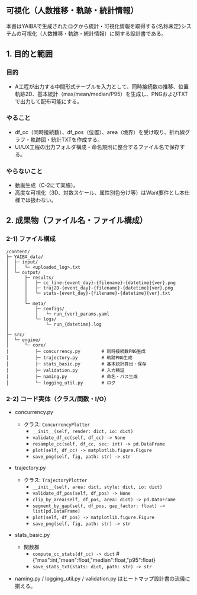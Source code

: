 ## 可視化（人数推移・軌跡・統計情報）
本書はYAIBAで生成されたログから統計・可視化情報を取得する{名称未定}システムの可視化（人数推移・軌跡・統計情報）に関する設計書である。

## 1. 目的と範囲
### 目的
- A工程が出力する中間形式テーブルを入力として、同時接続数の推移、位置軌跡2D、基本統計（max/mean/median/P95）を生成し、PNGおよびTXTで出力して配布可能にする。

### やること
- df_cc（同時接続数）、df_pos（位置）、area（境界）を受け取り、折れ線グラフ・軌跡図・統計TXTを作成する。
- UI/UX工程の出力フォルダ構成・命名規則に整合するファイル名で保存する。

### やらないこと
- 動画生成（C-2にて実施）。
- 高度な可視化（3D、対数スケール、属性別色分け等）はWant要件とし本仕様では扱わない。

## 2. 成果物（ファイル名・ファイル構成）
### 2-1) ファイル構成
```
/content/
├─ YAIBA_data/
│  ├─ input/
│  │   └─ <uploaded_log>.txt
│  └─ output/
│      ├─ results/
│      │   ├─ cc_line-{event_day}-{filename}-{datetime}{ver}.png
│      │   ├─ traj2D-{event_day}-{filename}-{datetime}{ver}.png
│      │   └─ stats-{event_day}-{filename}-{datetime}{ver}.txt
│      │
│      └─ meta/
│          ├─ configs/
│          │   └─ run_{ver}_params.yaml
│          └─ logs/
│              └─ run_{datetime}.log
│
├─ src/
│  └─ engine/
│      └─ core/
│          ├─ concurrency.py        # 同時接続数PNG生成
│          ├─ trajectory.py         # 軌跡PNG生成
│          ├─ stats_basic.py        # 基本統計算出・保存
│          ├─ validation.py         # 入力検証
│          ├─ naming.py             # 命名・パス生成
│          └─ logging_util.py       # ログ
```

### 2-2) コード実体（クラス/関数・I/O）
- concurrency.py
  - クラス: `ConcurrencyPlotter`
    - `__init__(self, render: dict, io: dict)`
    - `validate_df_cc(self, df_cc) -> None`
    - `resample_cc(self, df_cc, sec: int) -> pd.DataFrame`
    - `plot(self, df_cc) -> matplotlib.figure.Figure`
    - `save_png(self, fig, path: str) -> str`

- trajectory.py
  - クラス: `TrajectoryPlotter`
    - `__init__(self, area: dict, style: dict, io: dict)`
    - `validate_df_pos(self, df_pos) -> None`
    - `clip_by_area(self, df_pos, area: dict) -> pd.DataFrame`
    - `segment_by_gap(self, df_pos, gap_factor: float) -> list[pd.DataFrame]`
    - `plot(self, df_pos) -> matplotlib.figure.Figure`
    - `save_png(self, fig, path: str) -> str`

- stats_basic.py
  - 関数群
    - `compute_cc_stats(df_cc) -> dict`  # {"max":int,"mean":float,"median":float,"p95":float}
    - `save_stats_txt(stats: dict, path: str) -> str`

- naming.py / logging_util.py / validation.py はヒートマップ設計書の流儀に揃える。
